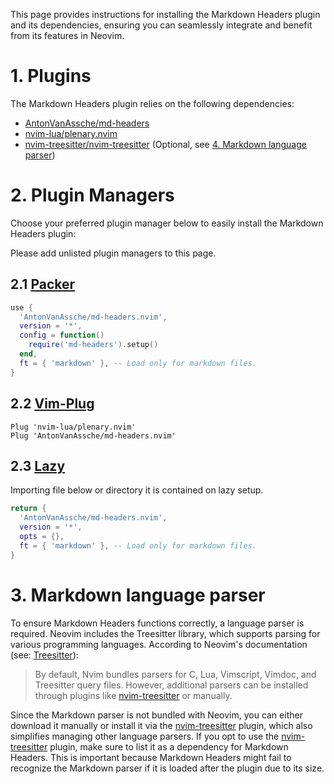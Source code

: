 This page provides instructions for installing the Markdown Headers plugin and
its dependencies, ensuring you can seamlessly integrate and benefit from its
features in Neovim.

# 1. Plugins

The Markdown Headers plugin relies on the following dependencies:

- [AntonVanAssche/md-headers](https://github.com/AntonVanAssche/md-headers.nvim)
- [nvim-lua/plenary.nvim](https://github.com/nvim-lua/plenary.nvim)
- [nvim-treesitter/nvim-treesitter](https://github.com/nvim-treesitter/nvim-treesitter)
  (Optional, see [4. Markdown language parser](#4-markdown-language-parser))

# 2. Plugin Managers

Choose your preferred plugin manager below to easily install the Markdown
Headers plugin:

Please add unlisted plugin managers to this page.

## 2.1 [Packer](https://github.com/wbthomason/packer.nvim)

```lua
use {
  'AntonVanAssche/md-headers.nvim',
  version = '*',
  config = function()
    require('md-headers').setup()
  end,
  ft = { 'markdown' }, -- Load only for markdown files.
}
```

## 2.2 [Vim-Plug](https://github.com/junegunn/vim-plug)

```vim
Plug 'nvim-lua/plenary.nvim'
Plug 'AntonVanAssche/md-headers.nvim'
```

## 2.3 [Lazy](https://github.com/folke/lazy.nvim)

Importing file below or directory it is contained on lazy setup.

```lua
return {
  'AntonVanAssche/md-headers.nvim',
  version = '*',
  opts = {},
  ft = { 'markdown' }, -- Load only for markdown files.
}
```

# 3. Markdown language parser

To ensure Markdown Headers functions correctly, a language parser is required.
Neovim includes the Treesitter library, which supports parsing for various
programming languages. According to Neovim's documentation (see:
[Treesitter](https://neovim.io/doc/user/treesitter.html#_parser-files)):

> By default, Nvim bundles parsers for C, Lua, Vimscript, Vimdoc, and
Treesitter query files. However, additional parsers can be installed through
plugins like [nvim-treesitter](https://github.com/nvim-treesitter/nvim-treesitter)
or manually.

Since the Markdown parser is not bundled with Neovim, you can either download
it manually or install it via the [nvim-treesitter](https://github.com/nvim-treesitter/nvim-treesitter) plugin,
which also simplifies managing other language parsers. If you opt to use the
[nvim-treesitter](https://github.com/nvim-treesitter/nvim-treesitter) plugin,
make sure to list it as a dependency for Markdown Headers. This is important
because Markdown Headers might fail to recognize the Markdown parser if it is
loaded after the plugin due to its size.
